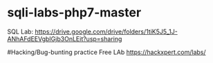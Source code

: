 # sqli-labs-php7-master


SQL Lab: https://drive.google.com/drive/folders/1tiK5J5_1J-ANhAFdEEVgbIGjb3OnLEit?usp=sharing

#Hacking/Bug-bunting practice Free LAb
https://hackxpert.com/labs/
